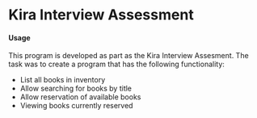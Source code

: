 # Kira Interview Assessment

#### Usage 

This program is developed as part as the Kira Interview Assesment. 
The task was to create a program that has the following functionality:
* List all books in inventory
* Allow searching for books by title
* Allow reservation of available books
* Viewing books currently reserved 

